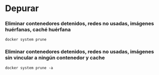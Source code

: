 # Depurar

### Eliminar contenedores detenidos, redes no usadas, imágenes huérfanas, caché huérfana

```
docker system prune
```

### Eliminar contenedores detenidos, redes no usadas, imágenes sin vincular a ningún contenedor y cache

```
docker system prune -a
```
